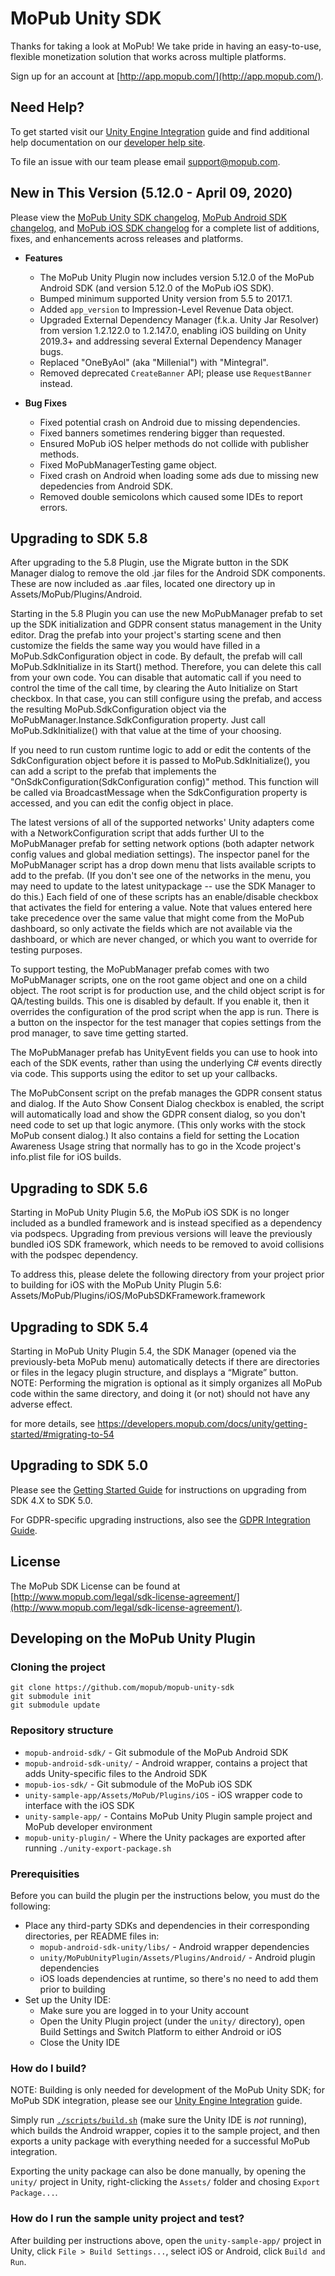 # MoPub Unity SDK

Thanks for taking a look at MoPub! We take pride in having an easy-to-use, flexible monetization solution that works across multiple platforms.

Sign up for an account at [http://app.mopub.com/](http://app.mopub.com/).

## Need Help?

To get started visit our [Unity Engine Integration](https://www.mopub.com/resources/docs/unity-engine-integration/) guide and find additional help documentation on our [developer help site](http://dev.twitter.com/mopub).

To file an issue with our team please email [support@mopub.com](mailto:support@mopub.com).

## New in This Version (5.12.0 - April 09, 2020)
Please view the [MoPub Unity SDK changelog](https://github.com/mopub/mopub-unity-sdk/blob/master/CHANGELOG.md), [MoPub Android SDK changelog](https://github.com/mopub/mopub-android-sdk/blob/master/CHANGELOG.md), and [MoPub iOS SDK changelog](https://github.com/mopub/mopub-ios-sdk/blob/master/CHANGELOG.md) for a complete list of additions, fixes, and enhancements across releases and platforms.

- **Features**
  - The MoPub Unity Plugin now includes version 5.12.0 of the MoPub Android SDK (and version 5.12.0 of the MoPub iOS SDK).
  - Bumped minimum supported Unity version from 5.5 to 2017.1.
  - Added `app_version` to Impression-Level Revenue Data object.
  - Upgraded External Dependency Manager (f.k.a. Unity Jar Resolver) from version 1.2.122.0 to 1.2.147.0, enabling iOS building on Unity 2019.3+ and addressing several External Dependency Manager bugs.
  - Replaced "OneByAol" (aka "Millenial") with "Mintegral".
  - Removed deprecated `CreateBanner` API; please use `RequestBanner` instead.

- **Bug Fixes**
  - Fixed potential crash on Android due to missing dependencies.
  - Fixed banners sometimes rendering bigger than requested.
  - Ensured MoPub iOS helper methods do not collide with publisher methods.
  - Fixed MoPubManagerTesting game object.
  - Fixed crash on Android when loading some ads due to missing new depedencies from Android SDK.
  - Removed double semicolons which caused some IDEs to report errors.


## Upgrading to SDK 5.8

After upgrading to the 5.8 Plugin, use the Migrate button in the SDK Manager dialog to remove the old .jar files for the Android SDK components.  These are now included as .aar files, located one directory up in Assets/MoPub/Plugins/Android.

Starting in the 5.8 Plugin you can use the new MoPubManager prefab to set up the SDK initialization and GDPR consent status management in the Unity editor.  Drag the prefab into your project's starting scene and then customize the fields the same way you would have filled in a MoPub.SdkConfiguration object in code.  By default, the prefab will call MoPub.SdkInitialize in its Start() method.  Therefore, you can delete this call from your own code.  You can disable that automatic call if you need to control the time of the call time, by clearing the Auto Initialize on Start checkbox.  In that case, you can still configure using the prefab, and access the resulting MoPub.SdkConfiguration object via the MoPubManager.Instance.SdkConfiguration property.  Just call MoPub.SdkInitialize() with that value at the time of your choosing.

If you need to run custom runtime logic to add or edit the contents of the SdkConfiguration object before it is passed to MoPub.SdkInitialize(), you can add a script to the prefab that implements the "OnSdkConfiguration(SdkConfiguration config)" method.  This function will be called via BroadcastMessage when the SdkConfiguration property is accessed, and you can edit the config object in place.

The latest versions of all of the supported networks' Unity adapters come with a NetworkConfiguration script that adds further UI to the MoPubManager prefab for setting network options (both adapter network config values and global mediation settings).  The inspector panel for the MoPubManager script has a drop down menu that lists available scripts to add to the prefab.  (If you don't see one of the networks in the menu, you may need to update to the latest unitypackage -- use the SDK Manager to do this.)  Each field of one of these scripts has an enable/disable checkbox that activates the field for entering a value.  Note that values entered here take precedence over the same value that might come from the MoPub dashboard, so only activate the fields which are not available via the dashboard, or which are never changed, or which you want to override for testing purposes.

To support testing, the MoPubManager prefab comes with two MoPubManager scripts, one on the root game object and one on a child object.  The root script is for production use, and the child object script is for QA/testing builds.  This one is disabled by default.  If you enable it, then it overrides the configuration of the prod script when the app is run.  There is a button on the inspector for the test manager that copies settings from the prod manager, to save time getting started.

The MoPubManager prefab has UnityEvent fields you can use to hook into each of the SDK events, rather than using the underlying C# events directly via code.  This supports using the editor to set up your callbacks.

The MoPubConsent script on the prefab manages the GDPR consent status and dialog.  If the Auto Show Consent Dialog checkbox is enabled, the script will automatically load and show the GDPR consent dialog, so you don't need code to set up that logic anymore.  (This only works with the stock MoPub consent dialog.)  It also contains a field for setting the Location Awareness Usage string that normally has to go in the Xcode project's info.plist file for iOS builds.

## Upgrading to SDK 5.6

Starting in MoPub Unity Plugin 5.6, the MoPub iOS SDK is no longer included as a bundled framework and is instead specified as a dependency via podspecs. Upgrading from previous versions will leave the previously bundled iOS SDK framework, which needs to be removed to avoid collisions with the podspec dependency.

To address this, please delete the following directory from your project prior to building for iOS with the MoPub Unity Plugin 5.6: Assets/MoPub/Plugins/iOS/MoPubSDKFramework.framework

## Upgrading to SDK 5.4

Starting in MoPub Unity Plugin 5.4, the SDK Manager (opened via the previously-beta MoPub menu) automatically detects if there are directories or files in the legacy plugin structure, and displays a “Migrate” button.
NOTE: Performing the migration is optional as it simply organizes all MoPub code within the same directory, and doing it (or not) should not have any adverse effect.

for more details, see https://developers.mopub.com/docs/unity/getting-started/#migrating-to-54

## Upgrading to SDK 5.0

Please see the [Getting Started Guide](https://developers.mopub.com/docs/unity/getting-started/) for instructions on upgrading from SDK 4.X to SDK 5.0.

For GDPR-specific upgrading instructions, also see the [GDPR Integration Guide](https://developers.mopub.com/docs/publisher/gdpr-guide/).

## License

The MoPub SDK License can be found at [http://www.mopub.com/legal/sdk-license-agreement/](http://www.mopub.com/legal/sdk-license-agreement/).

## Developing on the MoPub Unity Plugin

### Cloning the project
```
git clone https://github.com/mopub/mopub-unity-sdk
git submodule init
git submodule update
```

### Repository structure

* `mopub-android-sdk/` - Git submodule of the MoPub Android SDK
* `mopub-android-sdk-unity/` - Android wrapper, contains a project that adds Unity-specific files to the Android SDK
* `mopub-ios-sdk/` - Git submodule of the MoPub iOS SDK
* `unity-sample-app/Assets/MoPub/Plugins/iOS` - iOS wrapper code to interface with the iOS SDK
* `unity-sample-app/` - Contains MoPub Unity Plugin sample project and MoPub developer environment
* `mopub-unity-plugin/` - Where the Unity packages are exported after running `./unity-export-package.sh`

### Prerequisities
Before you can build the plugin per the instructions below, you must do the following:
* Place any third-party SDKs and dependencies in their corresponding directories, per README files in:
  * `mopub-android-sdk-unity/libs/` - Android wrapper dependencies
  * `unity/MoPubUnityPlugin/Assets/Plugins/Android/` - Android plugin dependencies
  * iOS loads dependencies at runtime, so there's no need to add them prior to building
* Set up the Unity IDE:
  * Make sure you are logged in to your Unity account
  * Open the Unity Plugin project (under the `unity/` directory), open Build Settings and Switch Platform to either Android or iOS
  * Close the Unity IDE

### How do I build?

NOTE: Building is only needed for development of the MoPub Unity SDK; for MoPub SDK integration, please see our [Unity Engine Integration](https://www.mopub.com/resources/docs/unity-engine-integration/) guide.

Simply run [`./scripts/build.sh`](https://github.com/mopub/mopub-unity-sdk/blob/master/scripts/build.sh) (make sure the Unity IDE is *not* running), which builds the Android wrapper, copies it to the sample project, and then exports a unity package with everything needed for a successful MoPub integration.

Exporting the unity package can also be done manually, by opening the `unity/` project in Unity, right-clicking the `Assets/` folder and chosing `Export Package...`.

### How do I run the sample unity project and test?

After building per instructions above, open the `unity-sample-app/` project in Unity, click `File > Build Settings...`, select iOS or Android, click `Build and Run`.

